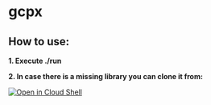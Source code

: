 # gcpx

## How to use:
**1. Execute ./run**

**2. In case there is a missing library you can clone it from:**

[![Open in Cloud Shell](https://gstatic.com/cloudssh/images/open-btn.svg)](https://ssh.cloud.google.com/cloudshell/editor?show=ide&cloudshell_git_repo=https://github.com/Nowasky/empty)

